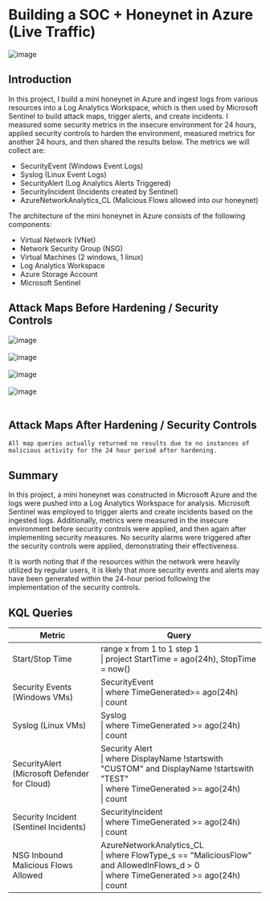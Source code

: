 
# Building a SOC + Honeynet in Azure (Live Traffic)
![image](https://github.com/user-attachments/assets/57068781-2b92-4fcf-bd31-da4e0b179d6b)

## Introduction

In this project, I build a mini honeynet in Azure and ingest logs from various resources into a Log Analytics Workspace, which is then used by Microsoft Sentinel to build attack maps, trigger alerts, and create incidents. I measured some security metrics in the insecure environment for 24 hours, applied security controls to harden the environment, measured metrics for another 24 hours, and then shared the results below. The metrics we will collect are:

- SecurityEvent (Windows Event Logs)
- Syslog (Linux Event Logs)
- SecurityAlert (Log Analytics Alerts Triggered)
- SecurityIncident (Incidents created by Sentinel)
- AzureNetworkAnalytics_CL (Malicious Flows allowed into our honeynet)

The architecture of the mini honeynet in Azure consists of the following components:

- Virtual Network (VNet)
- Network Security Group (NSG)
- Virtual Machines (2 windows, 1 linux)
- Log Analytics Workspace
- Azure Storage Account
- Microsoft Sentinel


## Attack Maps Before Hardening / Security Controls
![image](https://github.com/user-attachments/assets/04d8f1a2-0aa4-4dde-ba94-5f51a28f8956)
<br><br>
![image](https://github.com/user-attachments/assets/6b7f994a-31ca-4093-bdbc-e87fe9fe361c)
<br><br>
![image](https://github.com/user-attachments/assets/44be774c-ff93-4f96-beb6-294f928eba94)
<br><br>
![image](https://github.com/user-attachments/assets/bc99de56-89f0-4923-9757-65dc3fc2726a)
<br><br>

## Attack Maps After Hardening / Security Controls
```All map queries actually returned no results due to no instances of malicious activity for the 24 hour period after hardening.```

## Summary

In this project, a mini honeynet was constructed in Microsoft Azure and the logs were pushed into a Log Analytics Workspace for analysis. Microsoft Sentinel was employed to trigger alerts and create incidents based on the ingested logs. Additionally, metrics were measured in the insecure environment before security controls were applied, and then again after implementing security measures. No security alarms were triggered after the security controls were applied, demonstrating their effectiveness.

It is worth noting that if the resources within the network were heavily utilized by regular users, it is likely that more security events and alerts may have been generated within the 24-hour period following the implementation of the security controls.


## KQL Queries

| Metric                                       | Query                                                                                                                                            |
|----------------------------------------------|--------------------------------------------------------------------------------------------------------------------------------------------------|
| Start/Stop Time                              | range x from 1 to 1 step 1<br>\| project StartTime = ago(24h), StopTime = now()                                                                  |
| Security Events (Windows VMs)                | SecurityEvent<br>\| where TimeGenerated>= ago(24h)<br>\| count                                                                                   |
| Syslog (Linux VMs)                           | Syslog<br>\| where TimeGenerated >= ago(24h)<br>\| count                                                                                         |
| SecurityAlert (Microsoft Defender for Cloud) | Security Alert<br>\| where DisplayName !startswith "CUSTOM" and DisplayName !startswith "TEST"<br>\| where TimeGenerated >= ago(24h)<br>\| count |
| Security Incident (Sentinel Incidents)       | SecurityIncident<br>\| where TimeGenerated >= ago(24h)<br>\| count                                                                               |
| NSG Inbound Malicious Flows Allowed          | AzureNetworkAnalytics_CL<br>\| where FlowType_s == "MaliciousFlow" and AllowedInFlows_d > 0<br>\| where TimeGenerated >= ago(24h)<br>\| count    |
